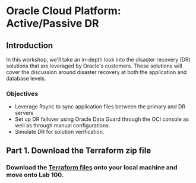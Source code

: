 # Oracle Cloud Platform: Active/Passive DR

<!-- Comment out table of contents
## Table of Contents
[Introduction](#introduction)
-->

## **Introduction**

In this workshop, we'll take an in-depth look into the disaster recovery (DR) solutions that are leveraged by Oracle's customers. These solutions will cover the discussion around disaster recovery at both the application and database levels.

### **Objectives**
- Leverage Rsync to sync application files between the primary and DR servers
- Set up DR failover using Oracle Data Guard through the OCI console as well as through manual configurations.
- Simulate DR for solution verification.

## Part 1. Download the Terraform zip file

### Download the [Terraform files](/raw/master/terraform/Active_Passive_DR.zip) onto your local machine and move onto Lab 100.
<!-- 
## Table of Contents

### [Lab 100: Setup your environment](LabGuide100.md)
  
### [Lab 200: Using Rsync for application file sync](LabGuide200.md)

### [Lab 300: OCI Active Data Guard](LabGuide300.md)

### [Lab 400: Manual Active Data Guard](LabGuide400.md) -->
